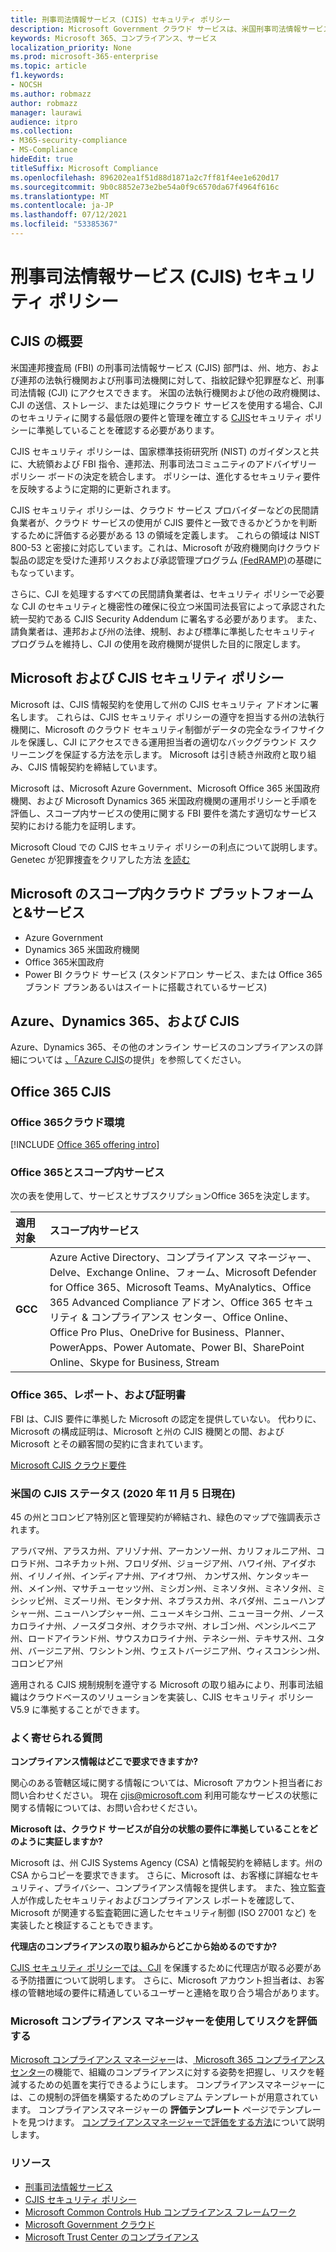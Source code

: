 ```yaml
---
title: 刑事司法情報サービス (CJIS) セキュリティ ポリシー
description: Microsoft Government クラウド サービスは、米国刑事司法情報サービスセキュリティ ポリシーに準拠しています。
keywords: Microsoft 365、コンプライアンス、サービス
localization_priority: None
ms.prod: microsoft-365-enterprise
ms.topic: article
f1.keywords:
- NOCSH
ms.author: robmazz
author: robmazz
manager: laurawi
audience: itpro
ms.collection:
- M365-security-compliance
- MS-Compliance
hideEdit: true
titleSuffix: Microsoft Compliance
ms.openlocfilehash: 896202ea1f51d88d1871a2c7ff81f4ee1e620d17
ms.sourcegitcommit: 9b0c8852e73e2be54a0f9c6570da67f4964f616c
ms.translationtype: MT
ms.contentlocale: ja-JP
ms.lasthandoff: 07/12/2021
ms.locfileid: "53385367"
---
```

# <a name="criminal-justice-information-services-cjis-security-policy"></a>刑事司法情報サービス (CJIS) セキュリティ ポリシー

## <a name="cjis-overview"></a>CJIS の概要

米国連邦捜査局 (FBI) の刑事司法情報サービス (CJIS) 部門は、州、地方、および連邦の法執行機関および刑事司法機関に対して、指紋記録や犯罪歴など、刑事司法情報 (CJI) にアクセスできます。 米国の法執行機関および他の政府機関は、CJI の送信、ストレージ、または処理にクラウド サービスを使用する場合、CJI のセキュリティに関する最低限の要件と管理を確立する [CJIS](https://aka.ms/cjis-security-policy)セキュリティ ポリシーに準拠していることを確認する必要があります。

CJIS セキュリティ ポリシーは、国家標準技術研究所 (NIST) のガイダンスと共に、大統領および FBI 指令、連邦法、刑事司法コミュニティのアドバイザリー ポリシー ボードの決定を統合します。 ポリシーは、進化するセキュリティ要件を反映するように定期的に更新されます。

CJIS セキュリティ ポリシーは、クラウド サービス プロバイダーなどの民間請負業者が、クラウド サービスの使用が CJIS 要件と一致できるかどうかを判断するために評価する必要がある 13 の領域を定義します。 これらの領域は NIST 800-53 と密接に対応しています。これは、Microsoft が政府機関向けクラウド製品の認定を受けた連邦リスクおよび承認管理プログラム [(FedRAMP)](offering-FedRAMP.md)の基礎にもなっています。

さらに、CJI を処理するすべての民間請負業者は、セキュリティ ポリシーで必要な CJI のセキュリティと機密性の確保に役立つ米国司法長官によって承認された統一契約である CJIS Security Addendum に署名する必要があります。 また、請負業者は、連邦および州の法律、規制、および標準に準拠したセキュリティ プログラムを維持し、CJI の使用を政府機関が提供した目的に限定します。

## <a name="microsoft-and-cjis-security-policy"></a>Microsoft および CJIS セキュリティ ポリシー

Microsoft は、CJIS 情報契約を使用して州の CJIS セキュリティ アドオンに署名します。 これらは、CJIS セキュリティ ポリシーの遵守を担当する州の法執行機関に、Microsoft のクラウド セキュリティ制御がデータの完全なライフサイクルを保護し、CJI にアクセスできる運用担当者の適切なバックグラウンド スクリーニングを保証する方法を示します。 Microsoft は引き続き州政府と取り組み、CJIS 情報契約を締結しています。

Microsoft は、Microsoft Azure Government、Microsoft Office 365 米国政府機関、および Microsoft Dynamics 365 米国政府機関の運用ポリシーと手順を評価し、スコープ内サービスの使用に関する FBI 要件を満たす適切なサービス契約における能力を証明します。

Microsoft Cloud での CJIS セキュリティ ポリシーの利点について説明します。 Genetec が犯罪捜査をクリアした方法 [を読む](https://customers.microsoft.com/story/genetec)

## <a name="microsoft-in-scope-cloud-platforms--services"></a>Microsoft のスコープ内クラウド プラットフォームと&サービス

- Azure Government
- Dynamics 365 米国政府機関
- Office 365米国政府
- Power BI クラウド サービス (スタンドアロン サービス、または Office 365 ブランド プランあるいはスイートに搭載されているサービス)

## <a name="azure-dynamics-365-and-cjis"></a>Azure、Dynamics 365、および CJIS

Azure、Dynamics 365、その他のオンライン サービスのコンプライアンスの詳細については [、「Azure CJIS](/azure/compliance/offerings/offering-cjis)の提供」を参照してください。

## <a name="office-365-and-cjis"></a>Office 365 CJIS

### <a name="office-365-cloud-environments"></a>Office 365クラウド環境

[!INCLUDE [Office 365 offering intro](../includes/o365-offering-introduction.md)]

### <a name="office-365-applicability-and-in-scope-services"></a>Office 365とスコープ内サービス

次の表を使用して、サービスとサブスクリプションOffice 365を決定します。

| **適用対象** | **スコープ内サービス** |
|:------------------|:----------------------|
| **GCC** | Azure Active Directory、コンプライアンス マネージャー、Delve、Exchange Online、フォーム、Microsoft Defender for Office 365、Microsoft Teams、MyAnalytics、Office 365 Advanced Compliance アドオン、Office 365 セキュリティ & コンプライアンス センター、Office Online、Office Pro Plus、OneDrive for Business、Planner、PowerApps、Power Automate、Power BI、SharePoint Online、Skype for Business, Stream |

### <a name="office-365-audits-reports-and-certificates"></a>Office 365、レポート、および証明書

FBI は、CJIS 要件に準拠した Microsoft の認定を提供していない。 代わりに、Microsoft の構成証明は、Microsoft と州の CJIS 機関との間、および Microsoft とその顧客間の契約に含まれています。

[Microsoft CJIS クラウド要件](https://aka.ms/MicrosoftCJISCloudRequirements)

### <a name="cjis-status-in-the-united-states-current-as-of-1152020"></a>米国の CJIS ステータス (2020 年 11 月 5 日現在)

45 の州とコロンビア特別区と管理契約が締結され、緑色のマップで強調表示されます。

アラバマ州、アラスカ州、アリゾナ州、アーカンソー州、カリフォルニア州、コロラド州、コネチカット州、フロリダ州、ジョージア州、ハワイ州、アイダホ州、イリノイ州、インディアナ州、アイオワ州、 カンザス州、ケンタッキー州、メイン州、マサチューセッツ州、ミシガン州、ミネソタ州、ミネソタ州、ミシシッピ州、ミズーリ州、モンタナ州、ネブラスカ州、ネバダ州、ニューハンプシャー州、ニューハンプシャー州、ニューメキシコ州、ニューヨーク州、ノースカロライナ州、ノースダコタ州、オクラホマ州、オレゴン州、ペンシルベニア州、ロードアイランド州、サウスカロライナ州、テネシー州、テキサス州、ユタ州、バージニア州、ワシントン州、ウェストバージニア州、ウィスコンシン州、コロンビア州

適用される CJIS 規制規制を遵守する Microsoft の取り組みにより、刑事司法組織はクラウドベースのソリューションを実装し、CJIS セキュリティ ポリシー V5.9 に準拠することができます。

### <a name="frequently-asked-questions"></a>よく寄せられる質問

**コンプライアンス情報はどこで要求できますか?**

関心のある管轄区域に関する情報については、Microsoft アカウント担当者にお問い合わせください。 現在 <cjis@microsoft.com> 利用可能なサービスの状態に関する情報については、お問い合わせください。

**Microsoft は、クラウド サービスが自分の状態の要件に準拠していることをどのように実証しますか?**

Microsoft は、州 CJIS Systems Agency (CSA) と情報契約を締結します。州の CSA からコピーを要求できます。 さらに、Microsoft は、お客様に詳細なセキュリティ、プライバシー、コンプライアンス情報を提供します。 また、独立監査人が作成したセキュリティおよびコンプライアンス レポートを確認して、Microsoft が関連する監査範囲に適したセキュリティ制御 (ISO 27001 など) を実装したと検証することもできます。

**代理店のコンプライアンスの取り組みからどこから始めるのですか?**

[CJIS セキュリティ ポリシーでは、CJI](https://aka.ms/cjis-security-policy) を保護するために代理店が取る必要がある予防措置について説明します。 さらに、Microsoft アカウント担当者は、お客様の管轄地域の要件に精通しているユーザーと連絡を取り合う場合があります。

### <a name="use-microsoft-compliance-manager-to-assess-your-risk"></a>Microsoft コンプライアンス マネージャーを使用してリスクを評価する

[Microsoft コンプライアンス マネージャー](/microsoft-365/compliance/compliance-manager)は、[ Microsoft 365 コンプライアンス センター](/microsoft-365/compliance/microsoft-365-compliance-center)の機能で、組織のコンプライアンスに対する姿勢を把握し、リスクを軽減するための処置を実行できるようにします。 コンプライアンスマネージャーには、この規制の評価を構築するためのプレミアム テンプレートが用意されています。 コンプライアンスマネージャーの **評価テンプレート** ページでテンプレートを見つけます。 [コンプライアンスマネージャーで評価をする方法](/microsoft-365/compliance/compliance-manager-assessments)について説明します。

### <a name="resources"></a>リソース

- [刑事司法情報サービス](https://aka.ms/cjis)
- [CJIS セキュリティ ポリシー](https://aka.ms/cjis-security-policy)
- [Microsoft Common Controls Hub コンプライアンス フレームワーク](https://www.microsoft.com/trustcenter/common-controls-hub)
- [Microsoft Government クラウド](https://go.microsoft.com/fwlink/?linkid=2087246)
- [Microsoft Trust Center のコンプライアンス](https://www.microsoft.com/trust-center/compliance/compliance-overview)
